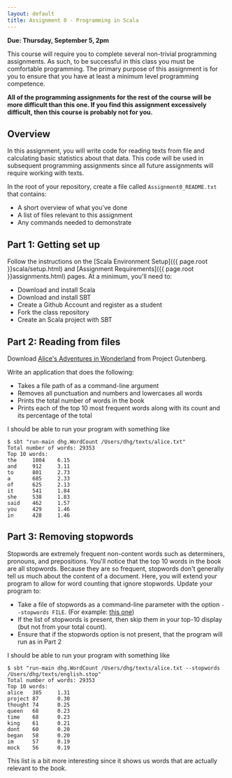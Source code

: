 ```yaml
---
layout: default
title: Assignment 0 - Programming in Scala
---
```


**Due: Thursday, September 5, 2pm**

This course will require you to complete several non-trivial programming assignments.  As such, to be successful in this class you must be comfortable programming.  The primary purpose of this assignment is for you to ensure that you have at least a minimum level programming competence.  

**All of the programming assignments for the rest of the course will be more difficult than this one.  If you find this assignment excessively difficult, then this course is probably not for you.**


## Overview

In this assignment, you will write code for reading texts from file and calculating basic statistics about that data.  This code will be used in subsequent programming assignments since all future assignments will require working with texts.

In the root of your repository, create a file called `Assignment0_README.txt` that contains:

* A short overview of what you've done
* A list of files relevant to this assignment
* Any commands needed to demonstrate


## Part 1: Getting set up

Follow the instructions on the [Scala Environment Setup]({{ page.root }}scala/setup.html) and [Assignment Requirements]({{ page.root }}assignments.html) pages.  At a minimum, you'll need to:

* Download and install Scala
* Download and install SBT
* Create a Github Account and register as a student
* Fork the class repository
* Create an Scala project with SBT


## Part 2: Reading from files

Download [Alice's Adventures in Wonderland](http://www.gutenberg.org/cache/epub/11/pg11.txt) from Project Gutenberg.

Write an application that does the following:

* Takes a file path of as a command-line argument
* Removes all punctuation and numbers and lowercases all words
* Prints the total number of words in the book
* Prints each of the top 10 most frequent words along with its count and its percentage of the total

I should be able to run your program with something like

    $ sbt "run-main dhg.WordCount /Users/dhg/texts/alice.txt"
    Total number of words: 29353
    Top 10 words:
	the     1804    6.15
	and     912     3.11
	to      801     2.73
	a       685     2.33
	of      625     2.13
	it      541     1.84
	she     538     1.83
	said    462     1.57
	you     429     1.46
	in      428     1.46


## Part 3: Removing stopwords

Stopwords are extremely frequent non-content words such as determiners, pronouns, and prepositions.  You'll notice that the top 10 words in the book are all stopwords.  Because they are so frequent, stopwords don't generally tell us much about the content of a document.  Here, you will extend your program to allow for word counting that ignore stopwords.  Update your program to:

* Take a file of stopwords as a command-line parameter with the option `--stopwords FILE`.  (For example: [this one](ftp://ftp.cs.cornell.edu/pub/smart/english.stop))
* If the list of stopwords is present, then skip them in your top-10 display (but not from your total count).
* Ensure that if the stopwords option is not present, that the program will run as in Part 2

I should be able to run your program with something like

    $ sbt "run-main dhg.WordCount /Users/dhg/texts/alice.txt --stopwords /Users/dhg/texts/english.stop"
    Total number of words: 29353
    Top 10 words:
	alice   385     1.31
	project 87      0.30
	thought 74      0.25
	queen   68      0.23
	time    68      0.23
	king    61      0.21
	dont    60      0.20
	began   58      0.20
	im      57      0.19
	mock    56      0.19

This list is a bit more interesting since it shows us words that are actually relevant to the book.


